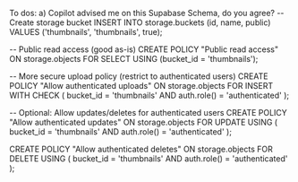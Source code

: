 To dos:
a) Copilot advised me on this Supabase Schema, do you agree?
-- Create storage bucket
INSERT INTO storage.buckets (id, name, public) 
VALUES ('thumbnails', 'thumbnails', true);

-- Public read access (good as-is)
CREATE POLICY "Public read access" ON storage.objects 
FOR SELECT USING (bucket_id = 'thumbnails');

-- More secure upload policy (restrict to authenticated users)
CREATE POLICY "Allow authenticated uploads" ON storage.objects 
FOR INSERT WITH CHECK (
  bucket_id = 'thumbnails' 
  AND auth.role() = 'authenticated'
);

-- Optional: Allow updates/deletes for authenticated users
CREATE POLICY "Allow authenticated updates" ON storage.objects 
FOR UPDATE USING (
  bucket_id = 'thumbnails' 
  AND auth.role() = 'authenticated'
);

CREATE POLICY "Allow authenticated deletes" ON storage.objects 
FOR DELETE USING (
  bucket_id = 'thumbnails' 
  AND auth.role() = 'authenticated'
);